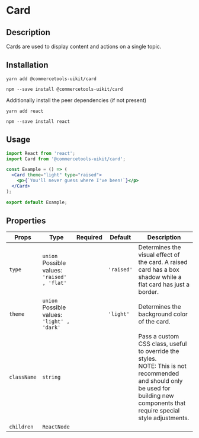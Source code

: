 <!-- THIS IS AN AUTOGENERATED FILE. DO NOT EDIT THIS FILE DIRECTLY. -->
<!-- This file is created by the `yarn generate-readme` script. -->

# Card

## Description

Cards are used to display content and actions on a single topic.

## Installation

```
yarn add @commercetools-uikit/card
```

```
npm --save install @commercetools-uikit/card
```

Additionally install the peer dependencies (if not present)

```
yarn add react
```

```
npm --save install react
```

## Usage

```jsx
import React from 'react';
import Card from '@commercetools-uikit/card';

const Example = () => (
  <Card theme="light" type="raised">
    <p>{`You'll never guess where I've been!`}</p>
  </Card>
);

export default Example;
```

## Properties

| Props       | Type                                                 | Required | Default    | Description                                                                                                                                                                                        |
| ----------- | ---------------------------------------------------- | :------: | ---------- | -------------------------------------------------------------------------------------------------------------------------------------------------------------------------------------------------- |
| `type`      | `union`<br/>Possible values:<br/>`'raised' , 'flat'` |          | `'raised'` | Determines the visual effect of the card. A raised card has a box shadow while a flat card has just a border.                                                                                      |
| `theme`     | `union`<br/>Possible values:<br/>`'light' , 'dark'`  |          | `'light'`  | Determines the background color of the card.                                                                                                                                                       |
| `className` | `string`                                             |          |            | Pass a custom CSS class, useful to override the styles.&#xA;<br>&#xA;NOTE: This is not recommended and should only be used for building new components&#xA;that require special style adjustments. |
| `children`  | `ReactNode`                                          |          |            |                                                                                                                                                                                                    |
